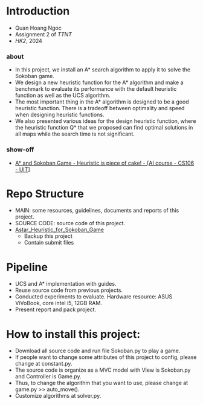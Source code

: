 # Introduction
- Quan Hoang Ngoc
- Assignment 2 of _TTNT_  
- _HK2_, 2024
  
### about 
- In this project, we install an A* search algorithm to apply it to solve the Sokoban game.
- We design a new heuristic function for the A* algorithm and make a benchmark to evaluate its performance with the default heuristic function as well as the UCS algorithm. 
- The most important thing in the A* algorithm is designed to be a good heuristic function. There is a tradeoff between optimality and speed when designing heuristic functions.
- We also presented various ideas for the design heuristic function, where the heuristic function Q* that we proposed can find optimal solutions in all maps while the search time is not significant.

### show-off 
- [A* and Sokoban Game - Heuristic is piece of cake! - [AI course - CS106 - UIT]](https://youtu.be/wp_hpPnzQHg?feature=shared)

# Repo Structure 
- MAIN: some resources, guidelines, documents and reports of this project.
- SOURCE CODE: source code of this project.
- [Astar_Heuristic_for_Sokoban_Game](https://uithcm-my.sharepoint.com/:f:/g/personal/22521178_ms_uit_edu_vn/EtPMjp9oBZJOs-FB7S_2BhYBKIJ0Dz2M3XlWftQCxivsCA?e=rn6OCR)
  - Backup this project
  - Contain submit files   

# Pipeline
- UCS and A* implementation with guides. 
- Reuse source code from previous projects.
- Conducted experiments to evaluate. Hardware resource: ASUS ViVoBook, core intel i5, 12GB RAM.
- Present report and pack project. 

# How to install this project: 
- Download all source code and run file Sokoban.py to play a game. 
- If people want to change some attributes of this project to config, please change at constant.py. 
- The source code is organize as a MVC model with View is Sokoban.py and Controller is Game.py. 
- Thus, to change the algorithm that you want to use, please change at game.py >> auto_move(). 
- Customize algorithms at solver.py.
